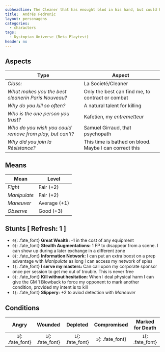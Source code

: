 ```yaml
---
subheadline: The Cleaner that has enought blod in his hand, but could kill a little more for a better future
title:  Andrés Fedronic
layout: personagens
categories:
  - characters
tags:
  - Dystopian Universe (Beta Playtest)
header: no
---
```


## Aspects

| __Type__                                                 |   __Aspect__                                           |
|----------------------------------------------------------|--------------------------------------------------------|
| _Class:_                                                 | La Societé/Cleaner                                     |
| _What makes you the best cleanerin Paris Nouveau?_       | Only the best can find me, to contract or combat       |
| _Why do you kill so often?_                              | A natural talent for killing                           |
| _Who is the one person you trust?_                       | Kafetien, my _entremetteur_                            |
| _Who do you wish you could remove from play, but can't?_ | Samuel Girraud, that psychopath                        |
| _Why did you join la Résistance?_                        | This time is bathed on blood. Maybe I can correct this |

## Means

| __Mean__     | __Level__    |
|--------------|--------------|
| _Fight_      | Fair (+2)    |
| _Manipulate_ | Fair (+2)    |
| _Maneuver_   | Average (+1) |
| _Observe_    | Good (+3)    |

## Stunts [ Refresh: 1 ]

+ `0`{: .fate_font} __Great Wealth:__ -1 in the cost of any equipment
+ `0`{: .fate_font} __Stealth Augmentations:__ 1 FP to disappear from a scene. I can show up during a later exchange in a different zone
+ `0`{: .fate_font} __Information Network:__ I can put an extra boost on a prep advantage with _Manipulate_ as long I can access my network of spies
+ `1`{: .fate_font} __I serve my masters:__ Can call upon my corporate sponsor once per session to get me out of trouble. This is never free
+ `0`{: .fate_font} __Kill without hesitation:__ When I deal physical harm I can give the GM 1 Blowback to force my opponent to mark another condition, provided my intent is to kill
+ `1`{: .fate_font} __Slippery:__ +2 to aviod detection with _Maneuver_

## Conditions

| __Angry__ | __Wounded__ | __Depleted__ | __Compromised__ | __Marked for Death__ |
|:---------:|:-----------:|:------------:|:---------------:|:--------------------:|
| `1`{: .fate_font} | `1`{: .fate_font} | `1`{: .fate_font} | `1`{: .fate_font} | `1`{: .fate_font} |
